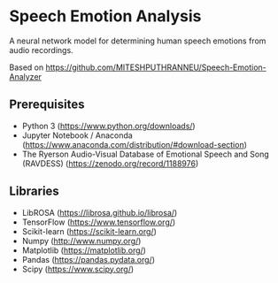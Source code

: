 # Speech Emotion Analysis
A neural network model for determining human speech emotions from audio recordings.

Based on https://github.com/MITESHPUTHRANNEU/Speech-Emotion-Analyzer

## Prerequisites
* Python 3 (https://www.python.org/downloads/)
* Jupyter Notebook / Anaconda (https://www.anaconda.com/distribution/#download-section)
* The Ryerson Audio-Visual Database of Emotional Speech and Song (RAVDESS) (https://zenodo.org/record/1188976)

## Libraries
* LibROSA (https://librosa.github.io/librosa/)
* TensorFlow (https://www.tensorflow.org/)
* Scikit-learn (https://scikit-learn.org/)
* Numpy (http://www.numpy.org/)
* Matplotlib (https://matplotlib.org/)
* Pandas (https://pandas.pydata.org/)
* Scipy (https://www.scipy.org/)